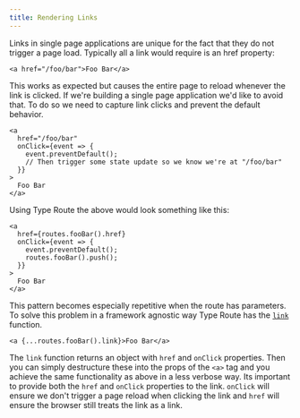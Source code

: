 ```yaml
---
title: Rendering Links
---
```


Links in single page applications are unique for the fact that they do not trigger a page load. Typically all a link would require is an href property:

```tsx
<a href="/foo/bar">Foo Bar</a>
```

This works as expected but causes the entire page to reload whenever the link is clicked. If we're building a single page application we'd like to avoid that. To do so we need to capture link clicks and prevent the default behavior.

```tsx
<a
  href="/foo/bar"
  onClick={event => {
    event.preventDefault();
    // Then trigger some state update so we know we're at "/foo/bar"
  }}
>
  Foo Bar
</a>
```

Using Type Route the above would look something like this:

```tsx
<a
  href={routes.fooBar().href}
  onClick={event => {
    event.preventDefault();
    routes.fooBar().push();
  }}
>
  Foo Bar
</a>
```

This pattern becomes especially repetitive when the route has parameters. To solve this problem in a framework agnostic way Type Route has the [`link`](../api-reference/route/link.md) function.

```tsx
<a {...routes.fooBar().link}>Foo Bar</a>
```

The `link` function returns an object with `href` and `onClick` properties. Then you can simply destructure these into the props of the `<a>` tag and you achieve the same functionality as above in a less verbose way. Its important to provide both the `href` and `onClick` properties to the link. `onClick` will ensure we don't trigger a page reload when clicking the link and `href` will ensure the browser still treats the link as a link.
